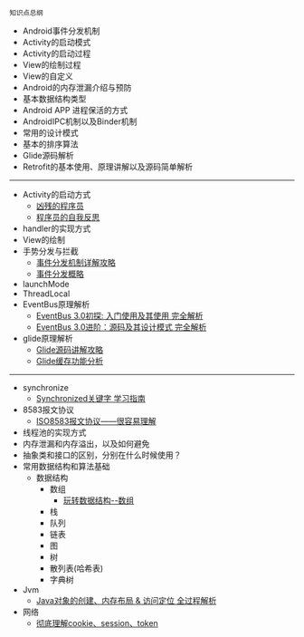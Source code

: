 ```
知识点总纲
```
- Android事件分发机制
- Activity的启动模式
- Activity的启动过程
- View的绘制过程
- View的自定义
- Android的内存泄漏介绍与预防
- 基本数据结构类型
- Android APP 进程保活的方式
- AndroidIPC机制以及Binder机制
- 常用的设计模式
- 基本的排序算法
- Glide源码解析
- Retrofit的基本使用、原理讲解以及源码简单解析
---
- Activity的启动方式
    - [凶残的程序员](https://blog.csdn.net/qian520ao/article/details/78156214)
    - [程序员的自我反思](https://blog.csdn.net/a553181867/article/details/89917857)
- handler的实现方式
- View的绘制
- 手势分发与拦截
    - [事件分发机制详解攻略](https://www.jianshu.com/p/38015afcdb58)
    - [事件分发概略](./view/view_dispatch.md)
- launchMode
- ThreadLocal
- EventBus原理解析
    - [EventBus 3.0初探: 入门使用及其使用 完全解析](https://blog.csdn.net/a553181867/article/details/52475213)
    - [EventBus 3.0进阶：源码及其设计模式 完全解析](https://blog.csdn.net/a553181867/article/details/52531479)
- glide原理解析
    - [Glide源码讲解攻略](https://blog.csdn.net/carson_ho/article/details/79212841)
    - [Glide缓存功能分析](https://blog.csdn.net/carson_ho/article/details/79256892)
---
- synchronize
    - [Synchronized关键字 学习指南](https://blog.csdn.net/carson_ho/article/details/82992269)
- 8583报文协议
    - [ISO8583报文协议——很容易理解](https://blog.csdn.net/yuan_hong_wei/article/details/49148721)
- 线程池的实现方式
- 内存泄漏和内存溢出，以及如何避免
- 抽象类和接口的区别，分别在什么时候使用？
- 常用数据结构和算法基础
    - 数据结构
        - 数组
            - [玩转数据结构--数组](https://blog.csdn.net/jianghao233/article/details/82632816)
        - 栈
        - 队列
        - 链表
        - 图
        - 树
        - 散列表(哈希表)
        - 字典树
- Jvm
    - [Java对象的创建、内存布局 & 访问定位 全过程解析](https://www.jianshu.com/p/1952061502d0)
- 网络
    - [彻底理解cookie、session、token](https://mp.weixin.qq.com/s?__biz=MzIwNTc4NTEwOQ==&mid=2247486848&idx=1&sn=86582832f5f3a59c1ffefd415adc075a&chksm=972adcfaa05d55ecadded4a865db8d63dde0388d0bc999a47fe355496e674b88227ffd31d383&mpshare=1&scene=1&srcid=#rd)